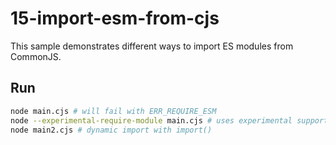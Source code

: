 # 15-import-esm-from-cjs

This sample demonstrates different ways to import ES modules from CommonJS.

## Run

```bash
node main.cjs # will fail with ERR_REQUIRE_ESM
node --experimental-require-module main.cjs # uses experimental support for loading ESM from CJS
node main2.cjs # dynamic import with import()
```